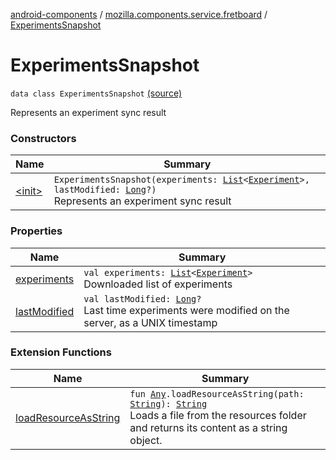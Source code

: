 [android-components](../../index.md) / [mozilla.components.service.fretboard](../index.md) / [ExperimentsSnapshot](./index.md)

# ExperimentsSnapshot

`data class ExperimentsSnapshot` [(source)](https://github.com/mozilla-mobile/android-components/blob/master/components/service/fretboard/src/main/java/mozilla/components/service/fretboard/ExperimentsSnapshot.kt#L10)

Represents an experiment sync result

### Constructors

| Name | Summary |
|---|---|
| [&lt;init&gt;](-init-.md) | `ExperimentsSnapshot(experiments: `[`List`](https://kotlinlang.org/api/latest/jvm/stdlib/kotlin.collections/-list/index.html)`<`[`Experiment`](../-experiment/index.md)`>, lastModified: `[`Long`](https://kotlinlang.org/api/latest/jvm/stdlib/kotlin/-long/index.html)`?)`<br>Represents an experiment sync result |

### Properties

| Name | Summary |
|---|---|
| [experiments](experiments.md) | `val experiments: `[`List`](https://kotlinlang.org/api/latest/jvm/stdlib/kotlin.collections/-list/index.html)`<`[`Experiment`](../-experiment/index.md)`>`<br>Downloaded list of experiments |
| [lastModified](last-modified.md) | `val lastModified: `[`Long`](https://kotlinlang.org/api/latest/jvm/stdlib/kotlin/-long/index.html)`?`<br>Last time experiments were modified on the server, as a UNIX timestamp |

### Extension Functions

| Name | Summary |
|---|---|
| [loadResourceAsString](../../mozilla.components.support.test.file/kotlin.-any/load-resource-as-string.md) | `fun `[`Any`](https://kotlinlang.org/api/latest/jvm/stdlib/kotlin/-any/index.html)`.loadResourceAsString(path: `[`String`](https://kotlinlang.org/api/latest/jvm/stdlib/kotlin/-string/index.html)`): `[`String`](https://kotlinlang.org/api/latest/jvm/stdlib/kotlin/-string/index.html)<br>Loads a file from the resources folder and returns its content as a string object. |

